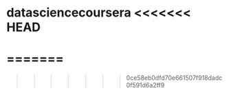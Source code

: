 datasciencecoursera
<<<<<<< HEAD
===================
=======
===================
>>>>>>> 0ce58eb0dfd70e661507f918dadc0f591d6a2ff9
